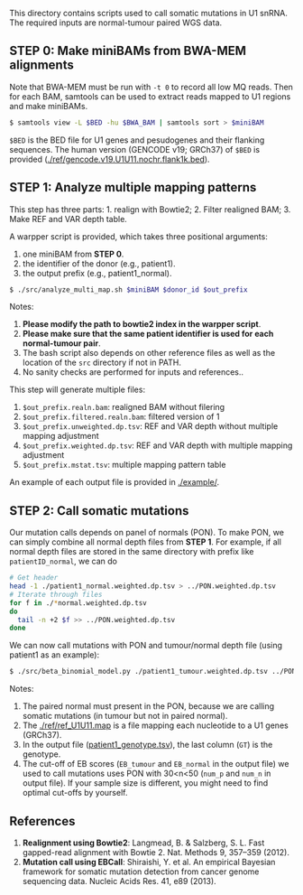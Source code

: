 This directory contains scripts used to call somatic mutations in U1 snRNA. The required inputs are normal-tumour paired WGS data.

## STEP 0: Make miniBAMs from BWA-MEM alignments
Note that BWA-MEM must be run with `-t 0` to record all low MQ reads. Then for each BAM,
samtools can be used to extract reads mapped to U1 regions and make miniBAMs.
```bash
$ samtools view -L $BED -hu $BWA_BAM | samtools sort > $miniBAM
```
`$BED` is the BED file for U1 genes and pesudogenes and their flanking sequences. The human version (GENCODE v19; GRCh37) of `$BED` is provided ([./ref/gencode.v19.U1U11.nochr.flank1k.bed](./ref/gencode.v19.U1U11.nochr.flank1k.bed)).

## STEP 1: Analyze multiple mapping patterns
This step has three parts: 1. realign with Bowtie2; 2. Filter realigned BAM; 3. Make REF and VAR depth table.

A warpper script is provided, which takes three positional arguments:
1. one miniBAM from **STEP 0**.
2. the identifier of the donor (e.g., patient1).
3. the output prefix (e.g., patient1_normal).
```bash
$ ./src/analyze_multi_map.sh $miniBAM $donor_id $out_prefix
```
Notes:
1. **Please modify the path to bowtie2 index in the warpper script**.
2. **Please make sure that the same patient identifier is used for each normal-tumour pair**.
3. The bash script also depends on other reference files as well as the location of the `src` directory if not in PATH.
4. No sanity checks are performed for inputs and references..

This step will generate multiple files:
1. `$out_prefix.realn.bam`: realigned BAM without filering
2. `$out_prefix.filtered.realn.bam`: filtered version of 1
3. `$out_prefix.unweighted.dp.tsv`: REF and VAR depth without multiple mapping adjustment
4. `$out_prefix.weighted.dp.tsv`: REF and VAR depth with multiple mapping adjustment
5. `$out_prefix.mstat.tsv`: multiple mapping pattern table

An example of each output file is provided in [./example/](./example/).

## STEP 2: Call somatic mutations
Our mutation calls depends on panel of normals (PON).
To make PON, we can simply combine all normal depth files from **STEP 1**.
For example, if all normal depth files are stored in the same directory with prefix like `patientID_normal`, we can do
```bash
# Get header
head -1 ./patient1_normal.weighted.dp.tsv > ../PON.weighted.dp.tsv
# Iterate through files
for f in ./*normal.weighted.dp.tsv
do
  tail -n +2 $f >> ../PON.weighted.dp.tsv
done
```
We can now call mutations with PON and tumour/normal depth file (using patient1 as an example):
```bash
$ ./src/beta_binomial_model.py ./patient1_tumour.weighted.dp.tsv ../PON.weighted.dp.tsv ./ref/ref_U1U11.map patient1_genotype.tsv
```
Notes:
1. The paired normal must present in the PON, because we are calling somatic mutations (in tumour but not in paired normal).
2. The [./ref/ref_U1U11.map](./ref/ref_U1U11.map) is a file mapping each nucleotide to a U1 genes (GRCh37).
3. In the output file ([patient1_genotype.tsv](./example/patient1_genotype.tsv)), the last column (`GT`) is the genotype.
4. The cut-off of EB scores (`EB_tumour` and `EB_normal` in the output file)
we used to call mutations uses PON with 30<n<50 (`num_p` and `num_n` in output file). If your sample size is different, you might need to find optimal cut-offs by yourself.  

## References
1. **Realignment using Bowtie2**: Langmead, B. & Salzberg, S. L. Fast gapped-read alignment with Bowtie 2. Nat. Methods 9, 357–359 (2012).
2. **Mutation call using EBCall**: Shiraishi, Y. et al. An empirical Bayesian framework for somatic mutation detection from cancer genome sequencing data. Nucleic Acids Res. 41, e89 (2013).
